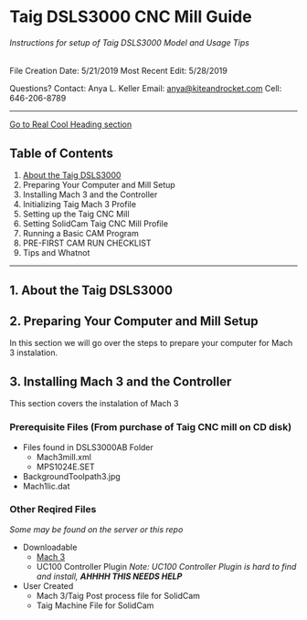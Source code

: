 # Taig DSLS3000 CNC Mill Guide
###### Instructions for setup of Taig DSLS3000 Model and Usage Tips

File Creation Date: 5/21/2019
Most Recent Edit: 5/28/2019

Questions?  Contact: 
Anya L. Keller
Email: anya@kiteandrocket.com
Cell: 646-206-8789

---
[Go to Real Cool Heading section](#real-cool-heading)
## Table of Contents
1. [About the Taig DSLS3000](#1-About-the-Taig-DSLS3000)
2. Preparing Your Computer and Mill Setup
3. Installing Mach 3 and the Controller
4. Initializing Taig Mach 3 Profile
5. Setting up the Taig CNC Mill
6. Setting SolidCam Taig CNC Mill Profile
7. Running a Basic CAM Program
8. PRE-FIRST CAM RUN CHECKLIST
9. Tips and Whatnot

---

## 1. About the Taig DSLS3000

## 2. Preparing Your Computer and Mill Setup
In this section we will go over the steps to prepare your computer for Mach 3 instalation. 

## 3. Installing Mach 3 and the Controller
This section covers the instalation of Mach 3

### Prerequisite Files (From purchase of Taig CNC mill on CD disk)
* Files found in DSLS3000AB Folder
  * Mach3mill.xml
  * MPS1024E.SET
* BackgroundToolpath3.jpg
* Mach1lic.dat

### Other Reqired Files
_Some may be found on the server or this repo_
* Downloadable 
  * [Mach 3](https://www.machsupport.com/software/mach3 "Mach 3 Download") 
  * UC100 Controller Plugin _Note: UC100 Controller Plugin is hard to find and install, **AHHHH THIS NEEDS HELP**_
* User Created
  * Mach 3/Taig Post process file for SolidCam
  * Taig Machine File for SolidCam

